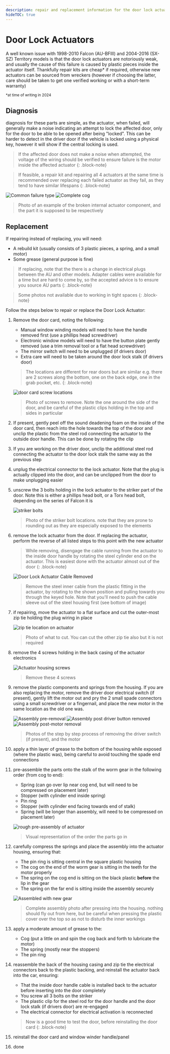 ```yaml
---
description: repair and replacement information for the door lock actuators. Also relevant for BA/BF Falcons and SX/SY Territorys
hideTOC: true
---
```


# Door Lock Actuators

A well known issue with 1998-2010 Falcon (AU-BFIII) and 2004-2016 (SX-SZ) Territory models is that the door lock actuators are notoriously weak, and usually the cause of this failure is caused by plastic pieces inside the actuator itself. Thankfully repair kits are cheap* if required, otherwise new actuators can be sourced from wreckers (however if choosing the latter, care should be taken to get one verified working or with a short-term warranty)

<sup>*at time of writing in 2024</sup>

## Diagnosis

diagnosis for these parts are simple, as the actuator, when failed, will generally make a noise indicating an attempt to lock the affected door, only for the door to be able to be opened after being "locked". This can be harder to detect in the driver door if the vehicle is locked using a physical key, however it will show if the central locking is used.

> If the affected door does not make a noise when attempted, the voltage of the wiring should be verified to ensure failure is the motor inside the affected actuator
{: .block-note}

> If feasible, a repair kit and repairing all 4 actuators at the same time is recommended over replacing each failed actuator as they fail, as they tend to have similar lifespans
{: .block-note}

![Common failure type](./failed-cog.jpg)
![Complete cog](./complete-cog.jpg)

> Photo of an example of the broken internal actuator component, and the part it is supposed to be respectively

## Replacement
If repairing instead of replacing, you will need:
- A rebuild kit (usually consists of 3 plastic pieces, a spring, and a small motor)
- Some grease (general purpose is fine)

> If replacing, note that the there is a change in electrical plugs between the AU and other models. Adapter cables were available for a time but are hard to come by, so the accepted advice is to ensure you source AU parts
{: .block-note}

> Some photos not available due to working in tight spaces
{: .block-note}

Follow the steps below to repair or replace the Door Lock Actuator:

1. Remove the door card, noting the following:
    - Manual window winding models will need to have the handle removed first (use a phillips head screwdriver)
    - Electronic window models will need to have the button plate gently removed (use a trim removal tool or a flat head screwdriver)
    - The mirror switch will need to be unplugged (if drivers door)
    - Extra care will need to be taken around the door lock stalk (if drivers door)
    
    > The locations are different for rear doors but are similar e.g. there are 2 screws along the bottom, one on the back edge, one in the grab pocket, etc.
    {: .block-note}

    ![door card screw locations](../../Common/door-card-screws.jpg)

    > Photo of screws to remove. Note the one around the side of the door, and be careful of the plastic clips holding in the top and sides in particular

1. If present, gently peel off the sound deadening foam on the inside of the door card, then reach into the hole towards the top of the door and unclip the plastic from the steel rod connecting the actuator to the outside door handle. This can be done by rotating the clip
1. If you are working on the driver door, unclip the additional steel rod connecting the actuator to the door lock stalk the same way as the previous step
1. unplug the electrical connector to the lock actuator. Note that the plug is actually clipped into the door, and can be unclipped from the door to make unplugging easier
1. unscrew the 3 bolts holding in the lock actuator to the striker part of the door. Note this is either a phillips head bolt, or a Torx head bolt, depending on the series of Falcon it is

    ![striker bolts](./striker-screws.jpg)

    > Photo of the striker bolt locations. note that they are prone to rounding out as they are especially exposed to the elements

1. remove the lock actuator from the door. If replacing the actuator, perform the reverse of all listed steps to this point with the new actuator
    > While removing, disengage the cable running from the actuator to the inside door handle by rotating the steel cylinder end on the actuator. This is easiest done with the actuator almost out of the door
    {: .block-note}

    ![Door Lock Actuator Cable Removed](./actuator-cable-removal.jpg)

    > Remove the steel inner cable from the plastic fitting in the actuator, by rotating to the shown position and pulling towards you through the keyed hole. Note that you'll need to push the cable sleeve out of the steel housing first (see bottom of image)

1. if repairing, move the actuator to a flat surface and cut the outer-most zip tie holding the plug wiring in place

    ![zip tie location on actuator](./cable-tie-cut.jpg)

    > Photo of what to cut. You can cut the other zip tie also but it is not required

1. remove the 4 screws holding in the back casing of the actuator electronics
    
    ![Actuator housing screws](./actuator-housing-screws.jpg)

    > Remove these 4 screws

1. remove the plastic components and springs from the housing. If you are also replacing the motor, remove the driver door electrical switch (if present), gently lift the motor out and pry the 2 small spade connectors using a small screwdriver or a fingernail, and place the new motor in the same location as the old one was.
    
    ![Assembly pre-removal](./old-actuator-exposed.jpg)
    ![Assembly post driver button removed](./actuator-driver-button-removed.jpg)
    ![Assembly post-motor removal](./actuator-motor-removed.jpg)

    > Photos of the step by step process of removing the driver switch (if present), and the motor

1. apply a thin layer of grease to the bottom of the housing while exposed (where the plastic was), being careful to avoid touching the spade end connections
1. pre-assemble the parts onto the stalk of the worm gear in the following order (from cog to end):
    - Spring (can go over lip near cog end, but will need to be compressed on placement later)
    - Stopper (with cylinder end inside spring)
    - Pin ring
    - Stopper (with cylinder end facing towards end of stalk)
    - Spring (will be longer than assembly, will need to be compressed on placement later)

    ![rough pre-assembly of actuator](./actuator-assembly.jpg)

    > Visual representation of the order the parts go in
    
1. carefully compress the springs and place the assembly into the actuator housing, ensuring that:
    - The pin ring is sitting central in the square plastic housing
    - The cog on the end of the worm gear is sitting in the teeth for the motor properly
    - The spring on the cog end is sitting on the black plastic **before** the lip in the gear
    - The spring on the far end is sitting inside the assembly securely

    ![Assembled with new gear](./assembly-assembled.jpg)

    > Complete assembly photo after pressing into the housing. nothing should fly out from here, but be careful when pressing the plastic cover over the top so as not to disturb the inner workings
    
1. apply a moderate amount of grease to the:
    - Cog (put a little on and spin the cog back and forth to lubricate the motor)
    - The spring (mostly near the stoppers)
    - The pin ring
1. reassemble the back of the housing casing and zip tie the electrical connectors back to the plastic backing, and reinstall the actuator back into the car, ensuring:
    - That the inside door handle cable is installed back to the actuator before inserting into the door completely
    - You screw all 3 bolts on the striker
    - The plastic clip for the steel rod for the door handle and the door lock stalk (if drivers door) are re-engaged
    - The electrical connector for electrical activation is reconnected

    > Now is a good time to test the door, before reinstalling the door card
    {: .block-note}
    
1. reinstall the door card and window winder handle/panel
1. done